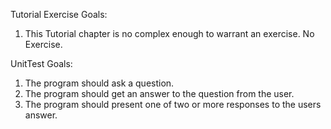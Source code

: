Tutorial Exercise Goals:
1. This Tutorial chapter is no complex enough to warrant an exercise.  No Exercise.

UnitTest Goals:
1. The program should ask a question.
2. The program should get an answer to the question from the user.
3. The program should present one of two or more responses to the users answer.
